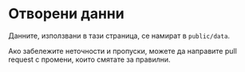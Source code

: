 # Отворени данни

Данните, използвани в тази страница, се намират в `public/data`.

Ако забележите неточности и пропуски, можете да направите pull request с промени, които смятате за правилни.
